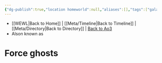 ```yaml
---
{"dg-publish":true,"location homeworld":null,"aliases":[],"tags":["galacticsenate imperialsenate","resistance firstorder","sith jedi","forcepower"],"permalink":"/force-abilities-force-phenomena/force-ghosts/","dgPassFrontmatter":true}
---
```


- [[WEWL\|Back to Home]] | [[Meta/Timeline\|Back to Timeline]] | [[Meta/Directory\|Back to Directory]] | [Back to Ao3](https://archiveofourown.org/works/19334440/chapters/45992584)
- Alson known as 

# Force ghosts


